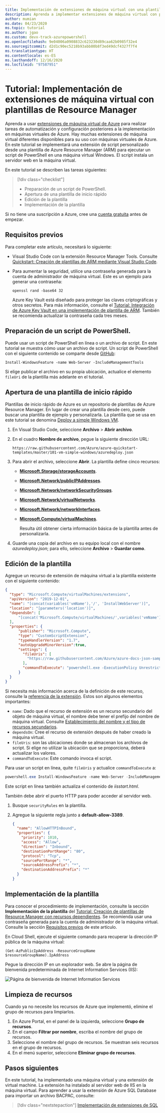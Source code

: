 ```yaml
---
title: Implementación de extensiones de máquina virtual con una plantilla
description: Aprenda a implementar extensiones de máquina virtual con plantillas de Azure Resource Manager (ARM).
author: mumian
ms.date: 04/23/2020
ms.topic: tutorial
ms.author: jgao
ms.custom: devx-track-azurepowershell
ms.openlocfilehash: 9e04006a0908832c623230d89caa62b0985f32e4
ms.sourcegitcommit: d2d1c90ec5218b93abb80b8f3ed49dcf4327f7f4
ms.translationtype: HT
ms.contentlocale: es-ES
ms.lasthandoff: 12/16/2020
ms.locfileid: "97587951"
---
```

# <a name="tutorial-deploy-virtual-machine-extensions-with-arm-templates"></a>Tutorial: Implementación de extensiones de máquina virtual con plantillas de Resource Manager

Aprenda a usar [extensiones de máquina virtual de Azure](../../virtual-machines/extensions/features-windows.md) para realizar tareas de automatización y configuración posteriores a la implementación en máquinas virtuales de Azure. Hay muchas extensiones de máquina virtual diferentes disponibles para su uso con máquinas virtuales de Azure. En este tutorial se implementará una extensión de script personalizado desde una plantilla de Azure Resource Manager (ARM) para ejecutar un script de PowerShell en una máquina virtual Windows. El script instala un servidor web en la máquina virtual.

En este tutorial se describen las tareas siguientes:

> [!div class="checklist"]
> * Preparación de un script de PowerShell.
> * Apertura de una plantilla de inicio rápido
> * Edición de la plantilla
> * Implementación de la plantilla

Si no tiene una suscripción a Azure, cree una [cuenta gratuita](https://azure.microsoft.com/free/) antes de empezar.

## <a name="prerequisites"></a>Requisitos previos

Para completar este artículo, necesitará lo siguiente:

* Visual Studio Code con la extensión Resource Manager Tools. Consulte [Quickstart: Creación de plantillas de ARM mediante Visual Studio Code](quickstart-create-templates-use-visual-studio-code.md).
* Para aumentar la seguridad, utilice una contraseña generada para la cuenta de administrador de máquina virtual. Este es un ejemplo para generar una contraseña:

    ```console
    openssl rand -base64 32
    ```

    Azure Key Vault está diseñado para proteger las claves criptográficas y otros secretos. Para más información, consulte el [Tutorial: Integración de Azure Key Vault en una implementación de plantilla de ARM](./template-tutorial-use-key-vault.md). También se recomienda actualizar la contraseña cada tres meses.

## <a name="prepare-a-powershell-script"></a>Preparación de un script de PowerShell.

Puede usar un script de PowerShell en línea o un archivo de script. En este tutorial se muestra cómo usar un archivo de script. Un script de PowerShell con el siguiente contenido se comparte desde [GitHub](https://raw.githubusercontent.com/Azure/azure-docs-json-samples/master/tutorial-vm-extension/installWebServer.ps1):

```azurepowershell
Install-WindowsFeature -name Web-Server -IncludeManagementTools
```

Si elige publicar el archivo en su propia ubicación, actualice el elemento `fileUri` de la plantilla más adelante en el tutorial.

## <a name="open-a-quickstart-template"></a>Apertura de una plantilla de inicio rápido

Plantillas de inicio rápido de Azure es un repositorio de plantillas de Azure Resource Manager. En lugar de crear una plantilla desde cero, puede buscar una plantilla de ejemplo y personalizarla. La plantilla que se usa en este tutorial se denomina [Deploy a simple Windows VM](https://azure.microsoft.com/resources/templates/101-vm-simple-windows/).

1. En Visual Studio Code, seleccione **Archivo** > **Abrir archivo**.
1. En el cuadro **Nombre de archivo**, pegue la siguiente dirección URL:

    ```url
    https://raw.githubusercontent.com/Azure/azure-quickstart-templates/master/101-vm-simple-windows/azuredeploy.json
    ```

1. Para abrir el archivo, seleccione **Abrir**.
    La plantilla define cinco recursos:

   * [**Microsoft.Storage/storageAccounts**](/azure/templates/Microsoft.Storage/storageAccounts).
   * [**Microsoft.Network/publicIPAddresses**](/azure/templates/microsoft.network/publicipaddresses).
   * [**Microsoft.Network/networkSecurityGroups**](/azure/templates/microsoft.network/networksecuritygroups).
   * [**Microsoft.Network/virtualNetworks**](/azure/templates/microsoft.network/virtualnetworks).
   * [**Microsoft.Network/networkInterfaces**](/azure/templates/microsoft.network/networkinterfaces).
   * [**Microsoft.Compute/virtualMachines**](/azure/templates/microsoft.compute/virtualmachines).

     Resulta útil obtener cierta información básica de la plantilla antes de personalizarla.

1. Guarde una copia del archivo en su equipo local con el nombre *azuredeploy.json*; para ello, seleccione **Archivo** > **Guardar como**.

## <a name="edit-the-template"></a>Edición de la plantilla

Agregue un recurso de extensión de máquina virtual a la plantilla existente con el siguiente contenido:

```json
{
  "type": "Microsoft.Compute/virtualMachines/extensions",
  "apiVersion": "2019-12-01",
  "name": "[concat(variables('vmName'),'/', 'InstallWebServer')]",
  "location": "[parameters('location')]",
  "dependsOn": [
      "[concat('Microsoft.Compute/virtualMachines/',variables('vmName'))]"
  ],
  "properties": {
      "publisher": "Microsoft.Compute",
      "type": "CustomScriptExtension",
      "typeHandlerVersion": "1.7",
      "autoUpgradeMinorVersion":true,
      "settings": {
        "fileUris": [
          "https://raw.githubusercontent.com/Azure/azure-docs-json-samples/master/tutorial-vm-extension/installWebServer.ps1"
        ],
        "commandToExecute": "powershell.exe -ExecutionPolicy Unrestricted -File installWebServer.ps1"
      }
  }
}
```

Si necesita más información acerca de la definición de este recurso, consulte la [referencia de la extensión](/azure/templates/microsoft.compute/virtualmachines/extensions). Estos son algunos elementos importantes:

* `name`: Dado que el recurso de extensión es un recurso secundario del objeto de máquina virtual, el nombre debe tener el prefijo del nombre de máquina virtual. Consulte [Establecimiento del nombre y el tipo de recursos secundarios](child-resource-name-type.md).
* `dependsOn`: Cree el recurso de extensión después de haber creado la máquina virtual.
* `fileUris`: son las ubicaciones donde se almacenan los archivos de script. Si elige no utilizar la ubicación que se proporciona, deberá actualizar los valores.
* `commandToExecute`: Este comando invoca el script.

Para usar un script en línea, quite `fileUris` y actualice `commandToExecute` a:

```powershell
powershell.exe Install-WindowsFeature -name Web-Server -IncludeManagementTools && powershell.exe remove-item 'C:\\inetpub\\wwwroot\\iisstart.htm' && powershell.exe Add-Content -Path 'C:\\inetpub\\wwwroot\\iisstart.htm' -Value $('Hello World from ' + $env:computername)
```

Este script en línea también actualiza el contenido de _iisstart.html_.

También debe abrir el puerto HTTP para poder acceder al servidor web.

1. Busque `securityRules` en la plantilla.
1. Agregue la siguiente regla junto a **default-allow-3389**.

    ```json
    {
      "name": "AllowHTTPInBound",
      "properties": {
        "priority": 1010,
        "access": "Allow",
        "direction": "Inbound",
        "destinationPortRange": "80",
        "protocol": "Tcp",
        "sourcePortRange": "*",
        "sourceAddressPrefix": "*",
        "destinationAddressPrefix": "*"
      }
    }
    ```

## <a name="deploy-the-template"></a>Implementación de la plantilla

Para conocer el procedimiento de implementación, consulte la sección **Implementación de la plantilla** del [Tutorial: Creación de plantillas de Resource Manager con recursos dependientes](./template-tutorial-create-templates-with-dependent-resources.md#deploy-the-template). Se recomienda usar una contraseña generada para la cuenta de administrador de la máquina virtual. Consulte la sección [Requisitos previos](#prerequisites) de este artículo.

En Cloud Shell, ejecute el siguiente comando para recuperar la dirección IP pública de la máquina virtual:

```azurepowershell
(Get-AzPublicIpAddress -ResourceGroupName $resourceGroupName).IpAddress
```

Pegue la dirección IP en un explorador web. Se abre la página de bienvenida predeterminada de Internet Information Services (IIS):

![Página de bienvenida de Internet Information Services](./media/template-tutorial-deploy-vm-extensions/resource-manager-template-deploy-extensions-customer-script-web-server.png)

## <a name="clean-up-resources"></a>Limpieza de recursos

Cuando ya no necesite los recursos de Azure que implementó, elimine el grupo de recursos para limpiarlos.

1. En Azure Portal, en el panel de la izquierda, seleccione **Grupo de recursos**.
2. En el campo **Filtrar por nombre**, escriba el nombre del grupo de recursos.
3. Seleccione el nombre del grupo de recursos.
    Se muestran seis recursos en el grupo de recursos.
4. En el menú superior, seleccione **Eliminar grupo de recursos**.

## <a name="next-steps"></a>Pasos siguientes

En este tutorial, ha implementado una máquina virtual y una extensión de virtual machine. La extensión ha instalado al servidor web de IIS en la máquina virtual. Para aprender a usar la extensión de Azure SQL Database para importar un archivo BACPAC, consulte:

> [!div class="nextstepaction"]
> [Implementación de extensiones de SQL](./template-tutorial-deploy-sql-extensions-bacpac.md)
